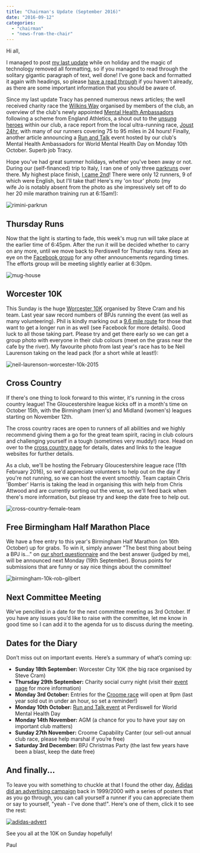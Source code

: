 ```yaml
---
title: "Chairman's Update (September 2016)"
date: "2016-09-12"
categories: 
  - "chairman"
  - "news-from-the-chair"
---
```


Hi all,

I managed to post [my last update](https://bpj.org.uk/2016/08/chairmans-update-august-2016/) while on holiday and the magic of technology removed all formatting, so if you managed to read through the solitary gigantic paragraph of text, well done! I've gone back and formatted it again with headings, so please [have a read through](https://bpj.org.uk/2016/08/chairmans-update-august-2016/) if you haven't already, as there are some important information that you should be aware of.

Since my last update Tracy has penned numerous news articles; the well received charity race the [Wilkins Way](https://bpj.org.uk/2016/08/a-wilkins-way-day/) organised by members of the club, an overview of the club's newly appointed [Mental Health Ambassadors](https://bpj.org.uk/2016/08/mha/) following a scheme from England Athletics, a shout out to the [unsung heroes](https://bpj.org.uk/2016/08/unsung-heroes/) within our club, a race report from the local ultra-running race, [Joust 24hr](https://bpj.org.uk/2016/09/joust-the-tournament-of-champions/), with many of our runners covering 75 to 95 miles in 24 hours! Finally, another article announcing a [Run and Talk](https://bpj.org.uk/2016/09/two-more-and-an-event/) event hosted by our club's Mental Health Ambassadors for World Mental Health Day on Monday 10th October. Superb job Tracy.

Hope you've had great summer holidays, whether you've been away or not. During our (self-financed) trip to Italy, I ran one of only three [parkruns](http://www.parkrun.it/marecchia/) over there. My highest place finish, [I came 2nd](http://www.parkrun.it/marecchia/results/weeklyresults/?runSeqNumber=12)! There were only 12 runners, 9 of which were English, but I'll take that! Here's my 'on tour' photo (my wife Jo is notably absent from the photo as she impressively set off to do her 20 mile marathon training run at 6:15am!):

![rimini-parkrun](https://bpj.org.uk/wp-content/uploads/2016/09/rimini-parkrun.jpg)

## Thursday Runs

Now that the light is starting to fade, this week's mug run will take place at the earlier time of 6:45pm. After the run it will be decided whether to carry on any more, until we move back to Perdiswell for Thursday runs. Keep an eye on the [Facebook group](https://www.facebook.com/groups/blackpearjoggers/) for any other announcements regarding times. The efforts group will be meeting slightly earlier at 6:30pm.

![mug-house](https://bpj.org.uk/wp-content/uploads/2016/05/mug-house.jpg)

## Worcester 10K

This Sunday is the huge [Worcester 10K](http://worcestercityrun.com/) organised by Steve Cram and his team. Last year saw record numbers of BPJs running the event (as well as many volunteering). Phil is kindly marking out a [9.6 mile route](https://www.plotaroute.com/route/285675) for those that want to get a longer run in as well (see Facebook for more details). Good luck to all those taking part. Please try and get there early so we can get a group photo with everyone in their club colours (meet on the grass near the cafe by the river). My favourite photo from last year's race has to be Neil Laurenson taking on the lead pack (for a short while at least!):

![neil-laurenson-worcester-10k-2015](https://bpj.org.uk/wp-content/uploads/2016/09/Neil-Laurenson-Worcester-10K-2015.jpg)

## Cross Country

If there's one thing to look forward to this winter, it's running in the cross country league! The Gloucestershire league kicks off in a month's time on October 15th, with the Birmingham (men's) and Midland (women's) leagues starting on November 12th.

The cross country races are open to runners of all abilities and we highly recommend giving them a go for the great team spirit, racing in club colours and challenging yourself in a tough (sometimes very muddy!) race. Head on over to the [cross country page](https://bpj.org.uk/leagues/cross-country/) for details, dates and links to the league websites for further details.

As a club, we'll be hosting the February Gloucestershire league race (11th February 2016), so we'd appreciate volunteers to help out on the day if you're not running, so we can host the event smoothly. Team captain Chris 'Bomber' Harris is taking the lead in organising this with help from Chris Attwood and are currently sorting out the venue, so we'll feed back when there's more information, but please try and keep the date free to help out.

![cross-country-female-team](https://bpj.org.uk/wp-content/uploads/2016/09/Cross-Country-Female-Team-1.jpg)

## Free Birmingham Half Marathon Place

We have a free entry to this year's Birmingham Half Marathon (on 16th October) up for grabs. To win it, simply answer "The best thing about being a BPJ is..." on [our short questionnaire](https://bpj.typeform.com/to/DGd53M) and the best answer (judged by me), will be announced next Monday (19th September). Bonus points for submissions that are funny or say nice things about the committee!

![birmingham-10k-rob-gilbert](https://bpj.org.uk/wp-content/uploads/2016/09/Birmingham-10K-Rob-Gilbert.jpg)

## **Next Committee Meeting**

We’ve pencilled in a date for the next committee meeting as 3rd October. If you have any issues you’d like to raise with the committee, let me know in good time so I can add it to the agenda for us to discuss during the meeting.

## **Dates for the Diary**

Don’t miss out on important events. Here’s a summary of what’s coming up:

- **Sunday 18th September:** Worcester City 10K (the big race organised by Steve Cram)
- **Thursday 29th September:** Charity social curry night (visit their [event page](https://www.facebook.com/JoDaveMarathonDouble) for more information)
- **Monday 3rd October:** Entries for the [Croome race](https://bpj.org.uk/our-races/croome-race/) will open at 9pm (last year sold out in under an hour, so set a reminder!)
- **Monday 10th October:** [Run and Talk event](https://bpj.org.uk/2016/09/two-more-and-an-event/) at Perdiswell for World Mental Health Day
- **Monday 14th November:** AGM (a chance for you to have your say on important club matters)
- **Sunday 27th November:** Croome Capability Canter (our sell-out annual club race, please help marshal if you’re free)
- **Saturday 3rd December:** BPJ Christmas Party (the last few years have been a blast, keep the date free)

## And finally...

To leave you with something to chuckle at that I found the other day, [Adidas did an advertising campaign](http://www.chayden.net/Runs/Adidas/) back in 1999/2000 with a series of posters that as you go through, you can call yourself a runner if you can appreciate them or say to yourself, "yeah - I've done that!". Here's one of them, click it to see the rest:

[![adidas-advert](https://bpj.org.uk/wp-content/uploads/2016/09/adidas-advert.jpg)](http://www.chayden.net/Runs/Adidas/)

See you all at the 10K on Sunday hopefully!

Paul
